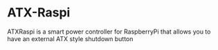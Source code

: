 ATX-Raspi
=========

ATXRaspi is a smart power controller for RaspberryPi that allows you to have an external ATX style shutdown button